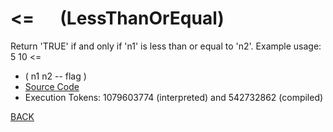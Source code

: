 # &lt;= &emsp; (LessThanOrEqual)
Return 'TRUE' if and only if 'n1' is less than or equal to 'n2'. Example usage: 5 10 <=
* ( n1 n2 -- flag )
* [Source Code](../words/shando/LessThanOrEqual.cs)
* Execution Tokens: 1079603774 (interpreted) and 542732862 (compiled)


[BACK](builtins.md#LessThanOrEqual)
